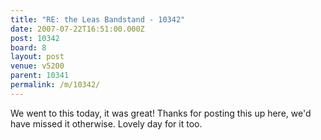 ```yaml
---
title: "RE: the Leas Bandstand - 10342"
date: 2007-07-22T16:51:00.000Z
post: 10342
board: 8
layout: post
venue: v5200
parent: 10341
permalink: /m/10342/
---
```

We went to this today, it was great! Thanks for posting this up here, we'd have missed it otherwise. Lovely day for it too.
